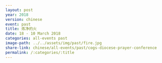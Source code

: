 ```yaml
---
layout: post
year: 2018
version: chinese
event: past
title: 炼净的火
date: 18 - 10 March 2018
categories: all-events past
image-path: ../../assets/img/past/fire.jpg
share-link: chinese/all-events/past/cogs-diocese-prayer-conference
permalink: /:categories/:title
---
```

